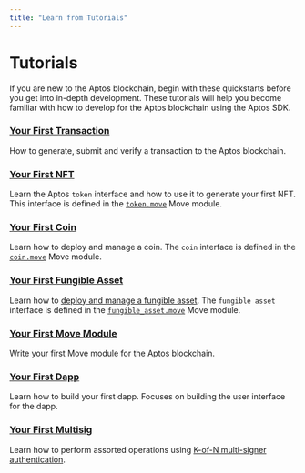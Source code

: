 ```yaml
---
title: "Learn from Tutorials"
---
```


# Tutorials

If you are new to the Aptos blockchain, begin with these quickstarts before you get into in-depth development. These tutorials will help you become familiar with how to develop for the Aptos blockchain using the Aptos SDK.

### [Your First Transaction](first-transaction.md)

How to generate, submit and verify a transaction to the Aptos blockchain.

### [Your First NFT](your-first-nft.md)

Learn the Aptos `token` interface and how to use it to generate your first NFT. This interface is defined in the [`token.move`](https://github.com/aptos-labs/aptos-core/blob/main/aptos-move/framework/aptos-token/sources/token.move) Move module.

### [Your First Coin](first-coin.md)

Learn how to deploy and manage a coin. The `coin` interface is defined in the [`coin.move`](https://github.com/aptos-labs/aptos-core/blob/main/aptos-move/framework/aptos-framework/sources/coin.move) Move module.

### [Your First Fungible Asset](first-fungible-asset.md)

Learn how to [deploy and manage a fungible asset](first-fungible-asset.md). The `fungible asset` interface is defined in the [`fungible_asset.move`](https://github.com/aptos-labs/aptos-core/blob/main/aptos-move/framework/aptos-framework/sources/fungible_asset.move) Move module.

### [Your First Move Module](first-move-module.md)

Write your first Move module for the Aptos blockchain.

### [Your First Dapp](first-dapp.md)

Learn how to build your first dapp. Focuses on building the user interface for the dapp.

### [Your First Multisig](first-multisig.md)

Learn how to perform assorted operations using [K-of-N multi-signer authentication](../concepts/accounts.md#multi-signer-authentication).
